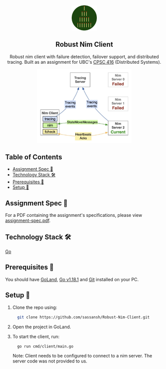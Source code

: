 <!-- PROJECT LOGO -->
<br />
<p align="center">
 <a href="https://github.com/sassansh/Robust-Nim-Client">
    <img src="images/logo.png" alt="Logo" width="80" height="80">
  </a>
  <h2 align="center">Robust Nim Client</h2>

  <p align="center">
     Robust nim client with failure detection, failover support, and distributed tracing. Built as an assignment for UBC's <a href="https://courses.students.ubc.ca/cs/courseschedule?pname=subjarea&tname=subj-course&dept=CPSC&course=416">CPSC 416</a> (Distributed Systems).
  </p>
</p>

<p align="center">
    <img src="images/diagram.jpg" alt="Logo" width="300" >
</p>

## Table of Contents

- [Assignment Spec 🎯](#Assignment-spec-)
- [Technology Stack 🛠️](#technology-stack-%EF%B8%8F)
- [Prerequisites 🍪](#prerequisites-)
- [Setup 🔧](#setup-)

## Assignment Spec 🎯

For a PDF containing the assignment's specifications, please view [assignment-spec.pdf](https://github.com/sassansh/Robust-Nim-Client/blob/main/assignment-spec.pdf).

## Technology Stack 🛠️

[Go](https://go.dev)

## Prerequisites 🍪

You should have [GoLand](https://www.jetbrains.com/go/download/), [Go v1.18.1](https://go.dev/dl/) and [Git](https://git-scm.com/) installed on your PC.

## Setup 🔧

1. Clone the repo using:

   ```bash
     git clone https://github.com/sassansh/Robust-Nim-Client.git
   ```

2. Open the project in GoLand.

3. To start the client, run:

   ```bash
     go run cmd/client/main.go
   ```

   Note: Client needs to be configured to connect to a nim server. The server code was not provided to us.
